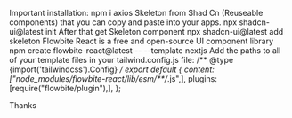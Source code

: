 Important installation:
npm i axios
Skeleton from Shad Cn (Reuseable components) that you can copy and paste into your apps.
npx shadcn-ui@latest init
After that  get Skeleton component
npx shadcn-ui@latest add skeleton
Flowbite React is a free and open-source UI component library
npm create flowbite-react@latest -- --template nextjs
Add the paths to all of your template files in your tailwind.config.js file:
/** @type {import('tailwindcss').Config} */
export default {
  content: ["node_modules/flowbite-react/lib/esm/**/*.js",],
  plugins: [require("flowbite/plugin"),],
};

Thanks
